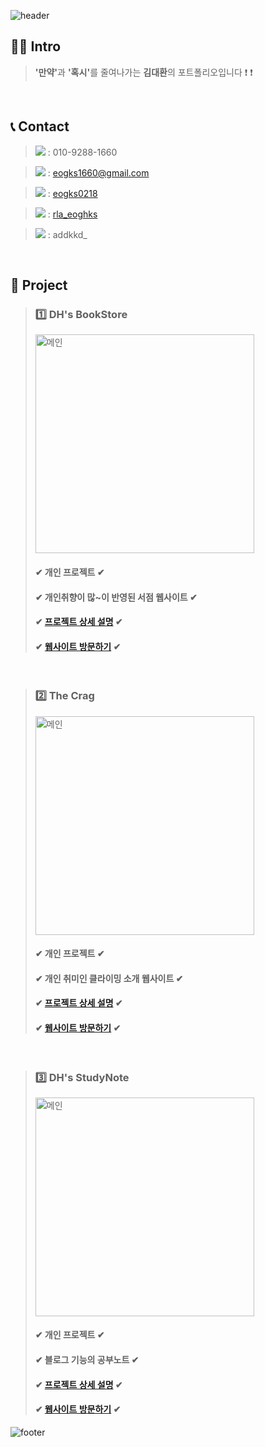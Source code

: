 ![header](https://capsule-render.vercel.app/api?type=Soft&text=김대환의&fontAlign=30&fontSize=30&desc=PORTFOLIO&descAlign=60&descAlignY=50&theme=gruvbox_light)



## 🙋‍♂️ Intro

> <b>'만약'</b>과 <b>'혹시'</b>를 줄여나가는 <b>김대환</b>의 포트폴리오입니다 ❗ ❗

<br />

## 📞 Contact

> <img src="https://img.shields.io/badge/Phone number-007396?style=for-the-badge&" /> : 010-9288-1660
  
> <img src="https://img.shields.io/badge/Gmail-D14836?style=for-the-badge&logo=gmail&logoColor=white" /> : eogks1660@gmail.com
  
> <img src="https://img.shields.io/badge/GitHub-100000?style=for-the-badge&logo=github&logoColor=white" /> : <a href="https://github.com/eogks0218">eogks0218</a>
  
> <img src="https://img.shields.io/badge/Instagram-E4405F?style=for-the-badge&logo=instagram&logoColor=white" /> : <a href="https://www.instagram.com/rla_eoghks">rla_eoghks</a>

> <img src="https://img.shields.io/badge/Discord-7289DA?style=for-the-badge&logo=discord&logoColor=white" /> : addkkd_

<br />

## 📝 Project

> ### 1️⃣ DH's BookStore
>
> <img src="https://github.com/eogks0218/DH-Portfolio/assets/160206306/2003d596-001d-4370-82d2-1fda74942d5e" alt="메인" width="350px"/>
>
> #### ✔ 개인 프로젝트 ✔
> #### ✔ 개인취향이 많~이 반영된 서점 웹사이트 ✔
> #### ✔ <a href="https://github.com/eogks0218/DH_BookStore">프로젝트 상세 설명</a> ✔
> #### ✔ <a href="https://eogks0218.github.io/DH_BookStore">웹사이트 방문하기</a> ✔

<br />

> ### 2️⃣ The Crag
>
> <img src="https://github.com/eogks0218/DH-Portfolio/assets/160206306/59c81ac6-6c5d-4325-b2cd-6ba5b48c2aed" alt="메인" width="350px" />
>
> #### ✔ 개인 프로젝트 ✔
> #### ✔ 개인 취미인 클라이밍 소개 웹사이트 ✔
> #### ✔ <a href="https://github.com/eogks0218/DH_Climbing">프로젝트 상세 설명</a> ✔
> #### ✔ <a href="https://eogks0218.github.io/DH_Climbing">웹사이트 방문하기</a> ✔

<br />

> ### 3️⃣ DH's StudyNote
>
>  <img src="https://github.com/eogks0218/DH-Portfolio/assets/160206306/6b9c160e-d553-4f8f-b62f-e82b8862f4e4" alt="메인" width="350px" />
> 
> #### ✔ 개인 프로젝트 ✔
> #### ✔ 블로그 기능의 공부노트 ✔
> #### ✔ <a href="https://github.com/eogks0218/DH_StudyNote">프로젝트 상세 설명</a> ✔
> #### ✔ <a href="https://eogks0218.github.io/DH_StudyNote">웹사이트 방문하기</a> ✔


![footer](https://capsule-render.vercel.app/api?type=Waving&section=footer&theme=gruvbox_light)

